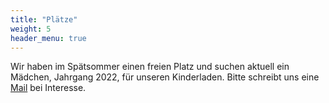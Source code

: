 ```yaml
---
title: "Plätze"
weight: 5
header_menu: true
---
```


Wir haben im Spätsommer einen freien Platz und suchen aktuell ein Mädchen, Jahrgang 2022, für unseren Kinderladen. Bitte schreibt uns eine [Mail](mailto:warteliste@urmel-kinderladen.de?subject=Platzanfrage%20Urmel%20[Vor-%20und%20Nachname%20des%20Kindes,%20Geburtsdatum]) bei Interesse.

<!--Wenn Ihr Euer Kind auf die Warteliste setzen möchtet, schreibt uns bitte eine [Mail](mailto:warteliste@urmel-kinderladen.de?subject=Platzanfrage%20Urmel%20[Vor-%20und%20Nachname%20des%20Kindes,%20Geburtsdatum]) mit Angaben zum Namen und Alter Eures Kindes. Wir melden uns, sobald es weitere freie Plätze gibt. 

Bitte nutzt ausschließlich die angegebene Mailadresse, andere Mails werden ignoriert.  -->
